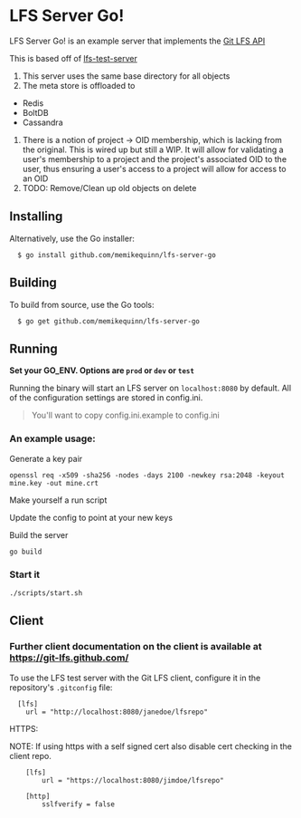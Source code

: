 LFS Server Go\!
======

[lfs]: https://github.com/github/git-lfs
[api]: https://github.com/github/git-lfs/blob/master/docs/api.md

LFS Server Go\! is an example server that implements the [Git LFS API](https://github.com/github/git-lfs/tree/master/docs/api) 

This is based off of [lfs-test-server](https://github.com/github/lfs-test-server)  

1. This server uses the same base directory for all objects
1. The meta store is offloaded to 
  * Redis
  * BoltDB
  * Cassandra
1. There is a notion of project -\> OID membership, which is lacking from the original.  This is wired up but still a WIP. It will allow for validating a user's membership to a project and the project's associated OID to the user, thus ensuring a user's access to a project will allow for access to an OID
1. TODO: Remove/Clean up old objects on delete

## Installing

Alternatively, use the Go installer:

```
  $ go install github.com/memikequinn/lfs-server-go
```

## Building

To build from source, use the Go tools:

```
  $ go get github.com/memikequinn/lfs-server-go
```


## Running

<b> Set your GO\_ENV. Options are `prod` or `dev` or `test`</b>

Running the binary will start an LFS server on `localhost:8080` by default.
All of the configuration settings are stored in config.ini.
> You'll want to copy config.ini.example to config.ini

### An example usage:

Generate a key pair
```
openssl req -x509 -sha256 -nodes -days 2100 -newkey rsa:2048 -keyout mine.key -out mine.crt
```

Make yourself a run script

Update the config to point at your new keys

Build the server

```
go build

```

### Start it

```
./scripts/start.sh

```

## Client 
### Further client documentation on the client is available at https://git-lfs.github.com/

To use the LFS test server with the Git LFS client, configure it in the repository's `.gitconfig` file:

```
  [lfs]
    url = "http://localhost:8080/janedoe/lfsrepo"

```

HTTPS:

NOTE: If using https with a self signed cert also disable cert checking in the client repo.

```
	[lfs]
		url = "https://localhost:8080/jimdoe/lfsrepo"

	[http]
		sslfverify = false

```

